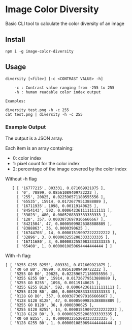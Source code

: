 # Image Color Diversity

Basic CLI tool to calculate the color diversity of an image

## Install
```
npm i -g image-color-diversity
```

## Usage
```
diversity [<file>] [-c <CONTRAST VALUE> -h]

    -c : Contrast value ranging from -255 to 255
    -h : human readable color index output

Examples:

diversity test.png -h -c 255
cat test.png | diversity -h -c 255
```

### Example Output

The output is a JSON array.

Each item is an array containing:
 - 0: color index
 - 1: pixel count for the color index
 - 2: percentage of the image covered by the color index

Without -h flag
```
   [ [ '16777215', 803331, 0.871669921875 ],
     [ '0', 78899, 0.08561089409722222 ],
     [ '255', 20825, 0.022596571180555556 ],
     [ '65535', 15914, 0.01726779513888889 ],
     [ '16711935', 1098, 0.00119140625 ],
     [ '8454143', 592, 0.0006423611111111111 ],
     [ '33023', 480, 0.0005208333333333333 ],
     [ '128', 357, 0.00038736979166666667 ],
     [ '8421504', 47, 0.00005099826388888889 ],
     [ '8388863', 36, 0.0000390625 ],
     [ '16744703', 14, 0.000015190972222222222 ],
     [ '32896', 3, 0.0000032552083333333335 ],
     [ '16711680', 3, 0.0000032552083333333335 ],
     [ '65408', 1, 0.0000010850694444444444 ] ]
```

With -h flag:
```
[ [ 'R255 G255 B255', 803331, 0.871669921875 ],
  [ 'R0 G0 B0', 78899, 0.08561089409722222 ],
  [ 'R255 G0 B0', 20825, 0.022596571180555556 ],
  [ 'R255 G255 B0', 15914, 0.01726779513888889 ],
  [ 'R255 G0 B255', 1098, 0.00119140625 ],
  [ 'R255 G255 B128', 592, 0.0006423611111111111 ],
  [ 'R255 G128 B0', 480, 0.0005208333333333333 ],
  [ 'R128 G0 B0', 357, 0.00038736979166666667 ],
  [ 'R128 G128 B128', 47, 0.00005099826388888889 ],
  [ 'R255 G0 B128', 36, 0.0000390625 ],
  [ 'R255 G128 B255', 14, 0.000015190972222222222 ],
  [ 'R128 G128 B0', 3, 0.0000032552083333333335 ],
  [ 'R0 G0 B255', 3, 0.0000032552083333333335 ],
  [ 'R128 G255 B0', 1, 0.0000010850694444444444 ] ]
```